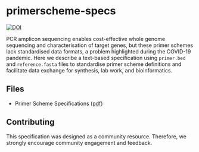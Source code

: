 # primerscheme-specs

[![DOI](https://zenodo.org/badge/1011731673.svg)](https://doi.org/10.5281/zenodo.16366658)

PCR amplicon sequencing enables cost-effective whole genome sequencing and characterisation of target genes, but these primer schemes lack standardised data formats, a problem highlighted during the COVID-19 pandemic. Here we describe a text-based specification using `primer.bed` and `reference.fasta` files to standardise primer scheme definitions and facilitate data exchange for synthesis, lab work, and bioinformatics.

## Files
- Primer Scheme Specifications ([pdf](pdf/primerscheme.pdf))


## Contributing 
This specification was designed as a community resource. Therefore, we strongly encourage community engagement and feedback.  
